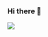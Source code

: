 ### Hi there 👋
<img src="https://github-readme-stats.vercel.app/api?username=ashwinstar&show_icons=true&icon_color=805AD5&text_color=718096&bg_color=ffffff&hide_title=true" />

<!--
**ashwinstar/ashwinstar** is a ✨ _special_ ✨ repository because its `README.md` (this file) appears on your GitHub profile.

Here are some ideas to get you started:

- 🔭 I’m currently working on ...
- 🌱 I’m currently learning ...
- 👯 I’m looking to collaborate on ...
- 🤔 I’m looking for help with ...
- 💬 Ask me about ...
- 📫 How to reach me: ...
- 😄 Pronouns: ...
- ⚡ Fun fact: ...
-->
